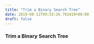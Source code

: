 ```yaml
---
title: "Trim a Binary Search Tree"
date: 2019-08-12T09:53:26.791419+00:00
draft: false
---
```


### Trim a Binary Search Tree
